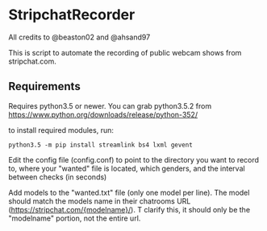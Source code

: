 # StripchatRecorder 

All credits to @beaston02 and @ahsand97

This is script to automate the recording of public webcam shows from stripchat.com. 

## Requirements

Requires python3.5 or newer. You can grab python3.5.2 from https://www.python.org/downloads/release/python-352/

to install required modules, run:
```
python3.5 -m pip install streamlink bs4 lxml gevent
```


Edit the config file (config.conf) to point to the directory you want to record to, where your "wanted" file is located, which genders, and the interval between checks (in seconds)

Add models to the "wanted.txt" file (only one model per line). The model should match the models name in their chatrooms URL (https://stripchat.com/{modelname}/). T clarify this, it should only be the "modelname" portion, not the entire url.
